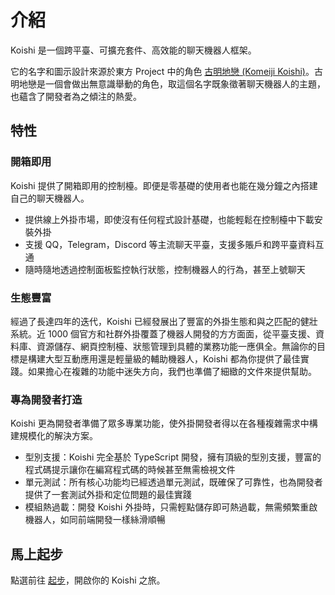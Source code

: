 # 介紹

Koishi 是一個跨平臺、可擴充套件、高效能的聊天機器人框架。

它的名字和圖示設計來源於東方 Project 中的角色 [古明地戀 (Komeiji Koishi)](https://zh.touhouwiki.net/wiki/古明地戀)。古明地戀是一個會做出無意識舉動的角色，取這個名字既象徵著聊天機器人的主題，也蘊含了開發者為之傾注的熱愛。

## 特性

### 開箱即用

Koishi 提供了開箱即用的控制檯。即便是零基礎的使用者也能在幾分鐘之內搭建自己的聊天機器人。

- 提供線上外掛市場，即使沒有任何程式設計基礎，也能輕鬆在控制檯中下載安裝外掛
- 支援 QQ，Telegram，Discord 等主流聊天平臺，支援多賬戶和跨平臺資料互通
- 隨時隨地透過控制面板監控執行狀態，控制機器人的行為，甚至上號聊天

### 生態豐富

經過了長達四年的迭代，Koishi 已經發展出了豐富的外掛生態和與之匹配的健壯系統。近 1000 個官方和社群外掛覆蓋了機器人開發的方方面面，從平臺支援、資料庫、資源儲存、網頁控制檯、狀態管理到具體的業務功能一應俱全。無論你的目標是構建大型互動應用還是輕量級的輔助機器人，Koishi 都為你提供了最佳實踐。如果擔心在複雜的功能中迷失方向，我們也準備了細緻的文件來提供幫助。

### 專為開發者打造

Koishi 更為開發者準備了眾多專業功能，使外掛開發者得以在各種複雜需求中構建規模化的解決方案。

- 型別支援：Koishi 完全基於 TypeScript 開發，擁有頂級的型別支援，豐富的程式碼提示讓你在編寫程式碼的時候甚至無需檢視文件
- 單元測試：所有核心功能均已經透過單元測試，既確保了可靠性，也為開發者提供了一套測試外掛和定位問題的最佳實踐
- 模組熱過載：開發 Koishi 外掛時，只需輕點儲存即可熱過載，無需頻繁重啟機器人，如同前端開發一樣絲滑順暢

## 馬上起步

點選前往 [起步](./starter/)，開啟你的 Koishi 之旅。
